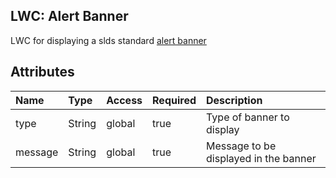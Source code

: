 ## LWC: Alert Banner

LWC for displaying a slds standard [alert banner](https://winter-20.lightningdesignsystem.com/components/alert/)

## Attributes

| Name    | Type   | Access | Required | Description                           |
| :------ | :----- | :----- | :------- | :------------------------------------ |
| type    | String | global | true     | Type of banner to display             |
| message | String | global | true     | Message to be displayed in the banner |
